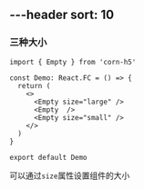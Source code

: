 ---header
sort: 10
---

### 三种大小

```tsx
import { Empty } from 'corn-h5'

const Demo: React.FC = () => {
  return (
    <>
      <Empty size="large" />
      <Empty  />
      <Empty size="small" />
    </>
  )
}

export default Demo
```
可以通过`size`属性设置组件的大小
